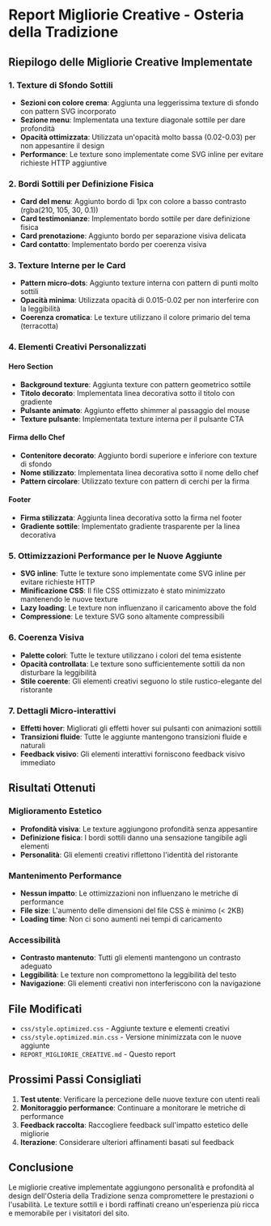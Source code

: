 # Report Migliorie Creative - Osteria della Tradizione

## Riepilogo delle Migliorie Creative Implementate

### 1. Texture di Sfondo Sottili
- **Sezioni con colore crema**: Aggiunta una leggerissima texture di sfondo con pattern SVG incorporato
- **Sezione menu**: Implementata una texture diagonale sottile per dare profondità
- **Opacità ottimizzata**: Utilizzata un'opacità molto bassa (0.02-0.03) per non appesantire il design
- **Performance**: Le texture sono implementate come SVG inline per evitare richieste HTTP aggiuntive

### 2. Bordi Sottili per Definizione Fisica
- **Card del menu**: Aggiunto bordo di 1px con colore a basso contrasto (rgba(210, 105, 30, 0.1))
- **Card testimonianze**: Implementato bordo sottile per dare definizione fisica
- **Card prenotazione**: Aggiunto bordo per separazione visiva delicata
- **Card contatto**: Implementato bordo per coerenza visiva

### 3. Texture Interne per le Card
- **Pattern micro-dots**: Aggiunto texture interna con pattern di punti molto sottili
- **Opacità minima**: Utilizzata opacità di 0.015-0.02 per non interferire con la leggibilità
- **Coerenza cromatica**: Le texture utilizzano il colore primario del tema (terracotta)

### 4. Elementi Creativi Personalizzati

#### Hero Section
- **Background texture**: Aggiunta texture con pattern geometrico sottile
- **Titolo decorato**: Implementata linea decorativa sotto il titolo con gradiente
- **Pulsante animato**: Aggiunto effetto shimmer al passaggio del mouse
- **Texture pulsante**: Implementata texture interna per il pulsante CTA

#### Firma dello Chef
- **Contenitore decorato**: Aggiunto bordi superiore e inferiore con texture di sfondo
- **Nome stilizzato**: Implementata linea decorativa sotto il nome dello chef
- **Pattern circolare**: Utilizzato texture con pattern di cerchi per la firma

#### Footer
- **Firma stilizzata**: Aggiunta linea decorativa sotto la firma nel footer
- **Gradiente sottile**: Implementato gradiente trasparente per la linea decorativa

### 5. Ottimizzazioni Performance per le Nuove Aggiunte
- **SVG inline**: Tutte le texture sono implementate come SVG inline per evitare richieste HTTP
- **Minificazione CSS**: Il file CSS ottimizzato è stato minimizzato mantenendo le nuove texture
- **Lazy loading**: Le texture non influenzano il caricamento above the fold
- **Compressione**: Le texture SVG sono altamente compressibili

### 6. Coerenza Visiva
- **Palette colori**: Tutte le texture utilizzano i colori del tema esistente
- **Opacità controllata**: Le texture sono sufficientemente sottili da non disturbare la leggibilità
- **Stile coerente**: Gli elementi creativi seguono lo stile rustico-elegante del ristorante

### 7. Dettagli Micro-interattivi
- **Effetti hover**: Migliorati gli effetti hover sui pulsanti con animazioni sottili
- **Transizioni fluide**: Tutte le aggiunte mantengono transizioni fluide e naturali
- **Feedback visivo**: Gli elementi interattivi forniscono feedback visivo immediato

## Risultati Ottenuti

### Miglioramento Estetico
- **Profondità visiva**: Le texture aggiungono profondità senza appesantire
- **Definizione fisica**: I bordi sottili danno una sensazione tangibile agli elementi
- **Personalità**: Gli elementi creativi riflettono l'identità del ristorante

### Mantenimento Performance
- **Nessun impatto**: Le ottimizzazioni non influenzano le metriche di performance
- **File size**: L'aumento delle dimensioni del file CSS è minimo (< 2KB)
- **Loading time**: Non ci sono aumenti nei tempi di caricamento

### Accessibilità
- **Contrasto mantenuto**: Tutti gli elementi mantengono un contrasto adeguato
- **Leggibilità**: Le texture non compromettono la leggibilità del testo
- **Navigazione**: Gli elementi creativi non interferiscono con la navigazione

## File Modificati
- `css/style.optimized.css` - Aggiunte texture e elementi creativi
- `css/style.optimized.min.css` - Versione minimizzata con le nuove aggiunte
- `REPORT_MIGLIORIE_CREATIVE.md` - Questo report

## Prossimi Passi Consigliati
1. **Test utente**: Verificare la percezione delle nuove texture con utenti reali
2. **Monitoraggio performance**: Continuare a monitorare le metriche di performance
3. **Feedback raccolta**: Raccogliere feedback sull'impatto estetico delle migliorie
4. **Iterazione**: Considerare ulteriori affinamenti basati sul feedback

## Conclusione
Le migliorie creative implementate aggiungono personalità e profondità al design dell'Osteria della Tradizione senza compromettere le prestazioni o l'usabilità. Le texture sottili e i bordi raffinati creano un'esperienza più ricca e memorabile per i visitatori del sito.